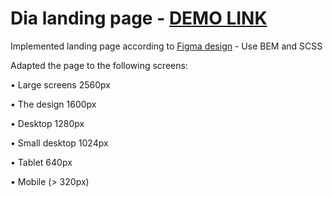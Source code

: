# Dia landing page - [DEMO LINK](https://alej4ndro1.github.io/MyBike/)

Implemented landing page according to [Figma design](https://www.figma.com/file/7qwsWggv9BAxMi2VPhBuPr/Air-(formerly-Dia)) - Use BEM and SCSS

Adapted the page to the following screens:

• Large screens 2560px

• The design 1600px

• Desktop 1280px

• Small desktop 1024px

• Tablet 640px

• Mobile (> 320px)
